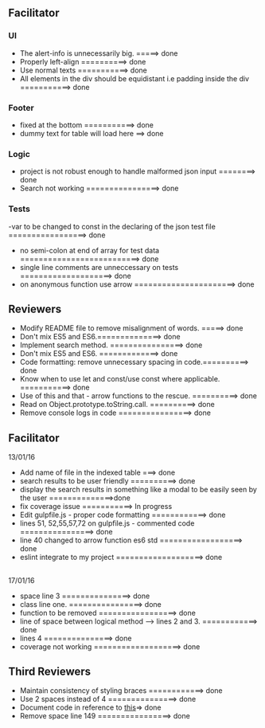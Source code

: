 ## Facilitator

### UI 
- The alert-info is unnecessarily big. =====> done
- Properly left-align ==========> done
- Use normal texts  ===========> done 
- All elements in the div should be equidistant i.e padding inside the div ===========> done

### Footer 
- fixed at the bottom ===========> done 
- dummy text for table will load here  ==> done

### Logic 
- project is not robust enough to handle malformed json input ========> done
- Search not working ================> done

### Tests

-var to be changed to const in the declaring of the json test file  =================> done
- no semi-colon at end of array for test data ==========================> done
- single line comments are unneccessary on tests ====================> done
- on anonymous function use arrow  ======================> done

## Reviewers

- Modify README file to remove misalignment of words.    =====> done
- Don't mix ES5 and ES6.==============> done
- Implement search method. ================> done
- Don't mix ES5 and ES6. =============> done
- Code formatting: remove unnecessary spacing in code.==========> done
- Know when to use let and const/use const where applicable. ===========> done
- Use of this and that - arrow functions to the rescue. ==========> done
- Read on Object.prototype.toString.call. ==========> done
- Remove console logs in code ================> done

## Facilitator
13/01/16
- Add name of file in the indexed table ===> done
- search results to be user friendly ==========> done
- display the search results in something like a modal to be easily seen by the user  ==============>done
- fix coverage issue ===========> In progress
- Edit gulpfile.js - proper code formatting  ============> done
- lines 51, 52,55,57,72 on gulpfile.js - commented code  ================> done
- line 40 changed to arrow function es6 std ==================> done
- eslint integrate to my project ===================> done


## 
17/01/16
- space line 3  ===============> done
- class line one. ================> done
- function to be removed  =================> done
- line of space between logical method --> lines 2 and 3. ============> done 
- lines 4  ===============> done
- coverage not working ===================> done

## Third Reviewers
- Maintain consistency of styling braces ============> done
- Use 2 spaces instead of 4 ===============> done
- Document code in reference to <a href="http://usejsdoc.org/howto-es2015-classes.html">this</a>=> done
- Remove space line 149 ================> done